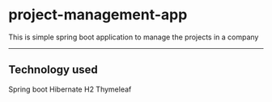 # project-management-app

This is simple spring boot application to manage the projects in a company

----------------
Technology used
----------------
 Spring boot
 Hibernate
 H2
 Thymeleaf

	
